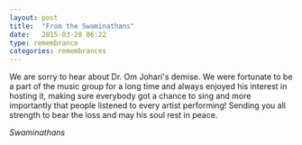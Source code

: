 ```yaml
---
layout: post
title:  "From the Swaminathans"
date:   2015-03-28 06:22
type: remembrance
categories: remembrances
---
```


We are sorry to hear about Dr. Om Johari's demise. 
We were fortunate to be a part of the music group for a long time and always enjoyed his interest in hosting it, making sure everybody got a chance to sing and more importantly that people listened to every artist performing!
Sending you all  strength to bear the  loss and may his soul rest in peace. 

*Swaminathans*
